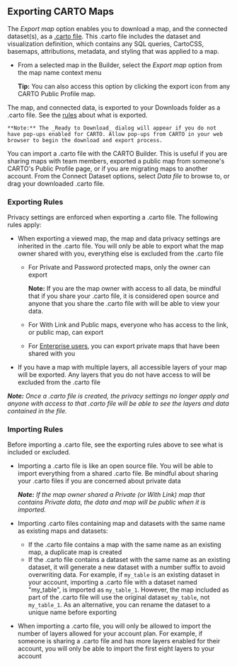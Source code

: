 ## Exporting CARTO Maps

The *Export map* option enables you to download a map, and the connected dataset(s), as a [.carto file](https://carto.com/docs/carto-engine/import-api/importing-geospatial-data/#supported-geospatial-data-formats). This .carto file includes the dataset and visualization definition, which contains any SQL queries, CartoCSS, basemaps, attributions, metadata, and styling that was applied to a map.

- From a selected map in the Builder, select the *Export map* option from the map name context menu

    **Tip:** You can also access this option by clicking the export icon from any CARTO Public Profile map.

The map, and connected data, is exported to your Downloads folder as a .carto file. See the [rules](#exportingimporting-carto-files) about what is exported.

    **Note:** The _Ready to Download_ dialog will appear if you do not have pop-ups enabled for CARTO. Allow pop-ups from CARTO in your web browser to begin the download and export process.

You can import a .carto file with the CARTO Builder. This is useful if you are sharing maps with team members, exported a public map from someone's CARTO's Public Profile page, or if you are migrating maps to another account. From the Connect Dataset options, select _Data file_ to browse to, or drag your downloaded .carto file.

### Exporting Rules

Privacy settings are enforced when exporting a .carto file. The following rules apply:

- When exporting a viewed map, the map and data privacy settings are inherited in the .carto file. You will only be able to export what the map owner shared with you, everything else is excluded from the .carto file
    - For Private and Password protected maps, only the owner can export
        
        **Note:** If you are the map owner with access to all data, be mindful that if you share your .carto file, it is considered open source and anyone that you share the .carto file with will be able to view your data.

    - For With Link and Public maps, everyone who has access to the link, or public map, can export
    - For [Enterprise users](https://carto.com/docs/carto-enterprise/users/#share-with-your-colleagues), you can export private maps that have been shared with you

- If you have a map with multiple layers, all accessible layers of your map will be exported. Any layers that you do not have access to will be excluded from the .carto file

_**Note:** Once a .carto file is created, the privacy settings no longer apply and anyone with access to that .carto file will be able to see the layers and data contained in the file._

### Importing Rules

Before importing a .carto file, see the exporting rules above to see what is included or excluded.

- Importing a .carto file is like an open source file. You will be able to import everything from a shared .carto file. Be mindful about sharing your .carto files if you are concerned about private data

    _**Note:** If the map owner shared a Private (or With Link) map that contains Private data, the data and map will be public when it is imported._
    
- Importing .carto files containing map and datasets with the same name as existing maps and datasets:
    - If the .carto file contains a map with the same name as an existing map, a duplicate map is created
    - If the .carto file contains a dataset with the same name as an existing dataset, it will generate a new dataset with a number suffix to avoid overwriting data. For example, if `my_table` is an existing dataset in your account, importing a .carto file with a dataset named "my_table", is imported as `my_table_1`. However, the map included as part of the .carto file will use the original dataset `my_table`, not `my_table_1`. As an alternative, you can rename the dataset to a unique name before exporting
- When importing a .carto file, you will only be allowed to import the number of layers allowed for your account plan. For example, if someone is sharing a .carto file and has more layers enabled for their account, you will only be able to import the first eight layers to your account
